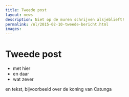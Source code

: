 ```yaml
---
title: Tweede post
layout: news
description: Niet op de muren schrijven alsjeblieft!
permalink: /nl/2015-02-10-tweede-bericht.html
images:
---
```


# Tweede post 

- met hier 
- en daar
- wat zever

en tekst, bijvoorbeeld over de koning van Catunga
